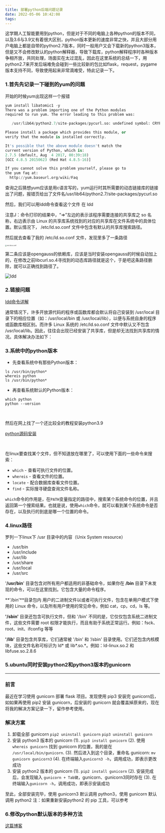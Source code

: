 ```yaml
---
title: 部署python后端问题记录
date: 2022-05-06 10:42:08
tags:
---
```


这学期人工智能要用到python，但是对于不同的电脑上各种python的版本不同，以及3.6与3.9又有着很大区别，python版本更新的速度非常之快，并且大部分用户电脑上都是自带的python2.7版本，同时一般用户又会下载新的python3版本，但是又不会修改默认的python解释器，导致下载库，python解释程序时各种版本争相齐放，共同处理，场面实在太过混乱，因此在这里系统的总结一下，用python2.7来开发后端难免会碰到一些比较新的包比如flask，request，pygame版本支持不同，导致使用起来非常滴难受，特此记录一下。



### 1.首先先记录一下碰到的yum的问题

开始的时候yum出现这样一个报错

```python
yum install libatomic1 -y
There was a problem importing one of the Python modules
required to run yum. The error leading to this problem was:

   /usr/lib64/python2.7/site-packages/pycurl.so: undefined symbol: CRYPTO_num_locks

Please install a package which provides this module, or
verify that the module is installed correctly.

It's possible that the above module doesn't match the
current version of Python, which is:
2.7.5 (default, Aug  4 2017, 00:39:18) 
[GCC 4.8.5 20150623 (Red Hat 4.8.5-16)]

If you cannot solve this problem yourself, please go to 
the yum faq at:
  http://yum.baseurl.org/wiki/Faq
```

查询之后猜想yum应该是用c语言写的，yum运行时其所需要的动态链接库的链接出了问题，报错页给出了文件名/usr/lib64/python2.7/site-packages/pycurl.so

然后，我们可以用ldd命令查看这个文件 在 ldd 

注意J：命令打印的结果中，“=>”左边的表示该程序需要连接的共享库之 so 名称，右边表示由 Linux 的共享库系统找到的对应的共享库在文件系统中的具体位置。默认情况下， /etc/ld.so.conf 文件中包含有默认的共享库搜索路径。

然后就去查看了我的 /etc/ld.so.conf 文件，发现里多了一条路径

<img src="/Users/zhangkuang/Documents/College/kuangkaungkaungha/blog/source/_posts/部署python后端问题记录/:etc:ld.so.conf .png" alt=":etc:ld.so.conf " style="zoom:33%;" />

第二条应该是opengauss的依赖库，应该是当时安装opengauss的时候自动加上的，在修改之前libcurl.so.4寻找到的动态库路径就是这个，于是吧这条路径删除，就可以正确找到路径了。

![ldd](/Users/zhangkuang/Documents/College/kuangkaungkaungha/blog/source/_posts/部署python后端问题记录/ldd.png)





### 2.链接问题

[ldd命令详解](https://blog.csdn.net/qq_26819733/article/details/50610129)

通常情况下，许多开放源代码的程序或函数库都会默认将自己安装到 /usr/local 目录下的相应位置（如：/usr/local/bin 或 /usr/local/lib），以便与系统自身的程序或函数库相区别。而许多 Linux 系统的 /etc/ld.so.conf 文件中默认又不包含 /usr/local/lib。因此，往往会出现已经安装了共享库，但是却无法找到共享库的情况。具体解决办法如下：





### 3.系统中的python版本

- 先查看系统中有那些Python版本：


```
ls /usr/bin/python*
whereis python
ls /usr/bin/python*
```



- 再查看系统默认的Python版本：


```
which python
python --version
```

​		

然后在网上找了一个还比较全的教程安装python3.9

[python源码安装](https://segmentfault.com/a/1190000041232486)

​			 				 				 				 			

在linux要查找某个文件，但不知道放在哪里了，可以使用下面的一些命令来搜索： 

- `which` - 查看可执行文件的位置。
- `whereis` - 查看文件的位置。 
- `locate` - 配合数据库查看文件位置。
- `find` - 实际搜寻硬盘查询文件名称。

`which`命令的作用是，在`PATH`变量指定的路径中，搜索某个系统命令的位置，并且返回第一个搜索结果。也就是说，使用`which`命令，就可以看到某个系统命令是否存在，以及执行的到底是哪一个位置的命令。





### 4.linux路径

罗列一下linux下 /usr 目录中的内容（Unix System resource）

- /usr/bin
- /usr/include
- /usr/lib
- /usr/share
- /usr/local
- /usr/src

'**/usr/bin**' 目录包含对所有用户都适用的非基础命令，如果你在 **/bin** 目录下未发现的命令，可以在这里找到。它包含大量的命令程序。

**'/bin'**目录包内 用户的二进制文件以或者可执行文件，包含在单用户模式下使用的 Linux 命令，以及所有用户使用的常见命令，例如 cat，cp，cd，ls 等。

**'/sbin'** 目录还包含可执行文件，但和 '/bin' 不同的是，它仅仅包含系统二进制文件，这些文件需要 root 权限才能执行，而且有助于系统正常运行。例如：fsck、root、init、ifconfig 等等

**'/lib'** 目录包含共享库，它们通常被 '/bin' 和 ‘/sbin' 目录使用。它们还包含内核模块，这些文件名称可标识为 ld* 或 lib*.so.*。例如：ld-linux.so.2 和 libfuse.so.2.8.6





### 5.ubuntu同时安装python2和python3版本的gunicorn

------

### 前言

最近在学习使用 gunicorn 部署 flask 项目。发现使用 pip3 安装完 gunicorn后，如如果再使用 pip2 安装 gunicorn，后安装的 gunicorn 就会覆盖掉原来的，现在将我的解决方案记录一下，留作参考使用。

### 解决方案

1. 卸载全部 gunicorn
   `pip2 uninstall gunicorn`
   `pip3 uninstall gunicorn`
2. 安装 python3 版本的 gunicorn
   (1). `pip3 install gunicorn`
   (2). 使用 `whereis gunicorn` 找到 gunicorn 的位置，我的是在 `/usr/local/bin/gunicorn`.
   (3). 然后进入到这个目录，重命名 gunicorn: `mv gunicorn gunicorn3`
   (4). 在终端输入`gunicorn3 -h`，调用成功，即表示更改成功
3. 安装 python2 版本的 gunicorn
   (1). `pip2 install gunicorn`
   (2). 安装完成后，会发现输入 `gunicorn + Tab键`，gunicorn、gunicorn3同时存在
   (3). 在终端输入`gunicorn -h`，调用成功，即表示安装成功

至此，全部安装完毕，使用 gunicorn3 默认调用 python3，使用 gunicorn 默认调用 python2
注：如果重新安装python2 的 pip 工具，可以参考





### 6.修改python默认版本的多种方法

[这篇博客](https://blog.csdn.net/White_Idiot/article/details/78240298)







